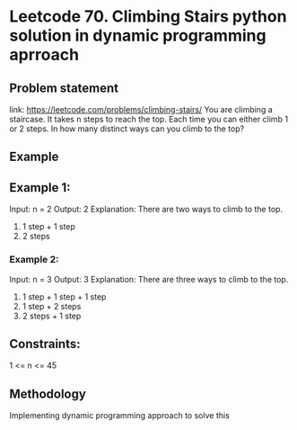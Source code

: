 # Leetcode 70. Climbing Stairs python solution in dynamic programming aprroach  
## Problem statement
link: https://leetcode.com/problems/climbing-stairs/
You are climbing a staircase. It takes n steps to reach the top. Each time you can either climb 1 or 2 steps. In how many distinct ways can you climb to the top?
## Example
## Example 1:
Input: n = 2
Output: 2
Explanation: There are two ways to climb to the top.
1. 1 step + 1 step
2. 2 steps
### Example 2:
Input: n = 3
Output: 3
Explanation: There are three ways to climb to the top.
1. 1 step + 1 step + 1 step
2. 1 step + 2 steps
3. 2 steps + 1 step
## Constraints:
1 <= n <= 45
## Methodology
Implementing dynamic programming approach to solve this
